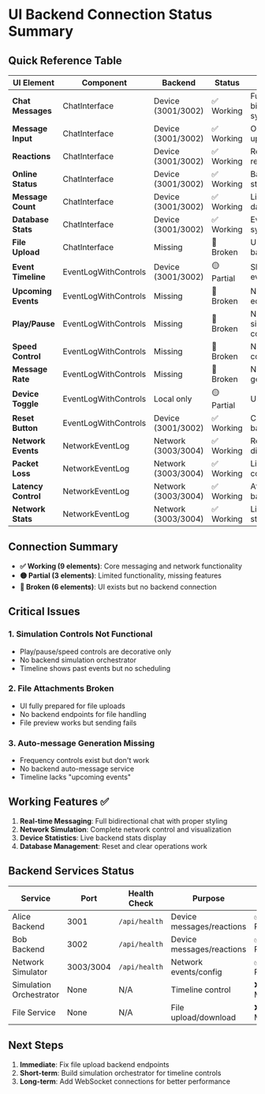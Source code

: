 # UI Backend Connection Status Summary

## Quick Reference Table

| UI Element | Component | Backend | Status | Notes |
|------------|-----------|---------|--------|--------|
| **Chat Messages** | ChatInterface | Device (3001/3002) | ✅ Working | Full bidirectional sync |
| **Message Input** | ChatInterface | Device (3001/3002) | ✅ Working | Optimistic updates |
| **Reactions** | ChatInterface | Device (3001/3002) | ✅ Working | Real-time reactions |
| **Online Status** | ChatInterface | Device (3001/3002) | ✅ Working | Backend state sync |
| **Message Count** | ChatInterface | Device (3001/3002) | ✅ Working | Live backend data |
| **Database Stats** | ChatInterface | Device (3001/3002) | ✅ Working | Event count, sync % |
| **File Upload** | ChatInterface | Missing | 🔴 Broken | UI ready, no backend |
| **Event Timeline** | EventLogWithControls | Device (3001/3002) | 🟡 Partial | Shows past events only |
| **Upcoming Events** | EventLogWithControls | Missing | 🔴 Broken | No backend equivalent |
| **Play/Pause** | EventLogWithControls | Missing | 🔴 Broken | No simulation control |
| **Speed Control** | EventLogWithControls | Missing | 🔴 Broken | No time control |
| **Message Rate** | EventLogWithControls | Missing | 🔴 Broken | No auto-generation |
| **Device Toggle** | EventLogWithControls | Local only | 🟡 Partial | UI state only |
| **Reset Button** | EventLogWithControls | Device (3001/3002) | ✅ Working | Clears backends |
| **Network Events** | NetworkEventLog | Network (3003/3004) | ✅ Working | Real-time display |
| **Packet Loss** | NetworkEventLog | Network (3003/3004) | ✅ Working | Live configuration |
| **Latency Control** | NetworkEventLog | Network (3003/3004) | ✅ Working | Affects backend |
| **Network Stats** | NetworkEventLog | Network (3003/3004) | ✅ Working | Live statistics |

## Connection Summary

- **✅ Working (9 elements)**: Core messaging and network functionality
- **🟡 Partial (3 elements)**: Limited functionality, missing features
- **🔴 Broken (6 elements)**: UI exists but no backend connection

## Critical Issues

### 1. Simulation Controls Not Functional
- Play/pause/speed controls are decorative only
- No backend simulation orchestrator
- Timeline shows past events but no scheduling

### 2. File Attachments Broken
- UI fully prepared for file uploads
- No backend endpoints for file handling
- File preview works but sending fails

### 3. Auto-message Generation Missing
- Frequency controls exist but don't work
- No backend auto-message service
- Timeline lacks "upcoming events"

## Working Features ✅

1. **Real-time Messaging**: Full bidirectional chat with proper styling
2. **Network Simulation**: Complete network control and visualization
3. **Device Statistics**: Live backend stats display
4. **Database Management**: Reset and clear operations work

## Backend Services Status

| Service | Port | Health Check | Purpose | Status |
|---------|------|--------------|---------|--------|
| Alice Backend | 3001 | `/api/health` | Device messages/reactions | ✅ Running |
| Bob Backend | 3002 | `/api/health` | Device messages/reactions | ✅ Running |
| Network Simulator | 3003/3004 | `/api/health` | Network events/config | ✅ Running |
| Simulation Orchestrator | None | N/A | Timeline control | ❌ Missing |
| File Service | None | N/A | File upload/download | ❌ Missing |

## Next Steps

1. **Immediate**: Fix file upload backend endpoints
2. **Short-term**: Build simulation orchestrator for timeline controls
3. **Long-term**: Add WebSocket connections for better performance
